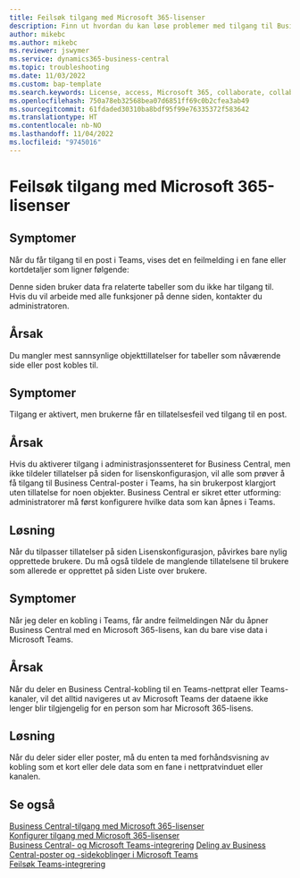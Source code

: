 ```yaml
---
title: Feilsøk tilgang med Microsoft 365-lisenser
description: Finn ut hvordan du kan løse problemer med tilgang til Business Central med bare en Microsoft 365-lisens.
author: mikebc
ms.author: mikebc
ms.reviewer: jswymer
ms.service: dynamics365-business-central
ms.topic: troubleshooting
ms.date: 11/03/2022
ms.custom: bap-template
ms.search.keywords: License, access, Microsoft 365, collaborate, collaboration, Teams, Microsoft Teams
ms.openlocfilehash: 750a78eb32568bea07d6851ff69c0b2cfea3ab49
ms.sourcegitcommit: 61fdaded30310ba8bdf95f99e76335372f583642
ms.translationtype: HT
ms.contentlocale: nb-NO
ms.lasthandoff: 11/04/2022
ms.locfileid: "9745016"
---
```

# <a name="troubleshoot-access-with-microsoft-365-licenses"></a>Feilsøk tilgang med Microsoft 365-lisenser

## <a name="symptoms"></a>Symptomer

Når du får tilgang til en post i Teams, vises det en feilmelding i en fane eller kortdetaljer som ligner følgende:

Denne siden bruker data fra relaterte tabeller som du ikke har tilgang til. Hvis du vil arbeide med alle funksjoner på denne siden, kontakter du administratoren.

## <a name="cause"></a>Årsak

Du mangler mest sannsynlige objekttillatelser for tabeller som nåværende side eller post kobles til.

## <a name="symptoms"></a>Symptomer

Tilgang er aktivert, men brukerne får en tillatelsesfeil ved tilgang til en post.

## <a name="cause"></a>Årsak

Hvis du aktiverer tilgang i administrasjonssenteret for Business Central, men ikke tildeler tillatelser på siden for lisenskonfigurasjon, vil alle som prøver å få tilgang til Business Central-poster i Teams, ha sin brukerpost klargjort uten tillatelse for noen objekter. Business Central er sikret etter utforming: administratorer må først konfigurere hvilke data som kan åpnes i Teams. 

## <a name="resolution"></a>Løsning

Når du tilpasser tillatelser på siden Lisenskonfigurasjon, påvirkes bare nylig opprettede brukere. Du må også tildele de manglende tillatelsene til brukere som allerede er opprettet på siden Liste over brukere. 

## <a name="symptoms"></a>Symptomer

Når jeg deler en kobling i Teams, får andre feilmeldingen Når du åpner Business Central med en Microsoft 365-lisens, kan du bare vise data i Microsoft Teams.

## <a name="cause"></a>Årsak

Når du deler en Business Central-kobling til en Teams-nettprat eller Teams-kanaler, vil det alltid navigeres ut av Microsoft Teams der dataene ikke lenger blir tilgjengelig for en person som har Microsoft 365-lisens.

## <a name="resolution"></a>Løsning

Når du deler sider eller poster, må du enten ta med forhåndsvisning av kobling som et kort eller dele data som en fane i nettpratvinduet eller kanalen.

## <a name="see-also"></a>Se også

[Business Central-tilgang med Microsoft 365-lisenser](admin-access-with-m365-license.md#minimum-requirements)  
[Konfigurer tilgang med Microsoft 365-lisenser](admin-access-with-m365-license-setup.md)  
[Business Central- og Microsoft Teams-integrering](across-teams-overview.md)
[Deling av Business Central-poster og -sidekoblinger i Microsoft Teams](across-working-with-teams.md)  
[Feilsøk Teams-integrering](admin-teams-troubleshooting.md)  